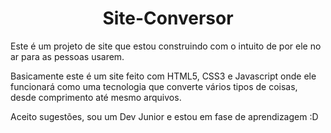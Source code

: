 <h1 align="center">Site-Conversor</h1>
Este é um projeto de site que estou construindo com o intuito de por ele no ar para as pessoas usarem.

Basicamente este é um site feito com HTML5, CSS3 e Javascript onde ele funcionará como uma tecnologia que converte vários tipos de coisas, desde comprimento até mesmo arquivos.

Aceito sugestões, sou um Dev Junior e estou em fase de aprendizagem :D
